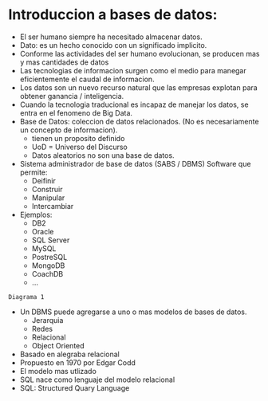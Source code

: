 # Introduccion a bases de datos:
+ El ser humano siempre ha necesitado almacenar datos.
+ Dato: es un hecho conocido con un significado implicito.
+ Conforme las actividades del ser humano evolucionan, se producen mas y mas cantidades de datos
+ Las tecnologias de informacion surgen como el medio para manegar eficientemente el caudal de informacion.
+ Los datos son un nuevo recurso natural que las empresas explotan para obtener ganancia / inteligencia.
+ Cuando la tecnologia traducional es incapaz de manejar los datos, se entra en el fenomeno de Big Data.
+ Base de Datos: coleccion de datos relacionados. (No es necesariamente un concepto de informacion).
    - tienen un proposito definido
    - UoD = Universo del Discurso
    - Datos aleatorios no son una base de datos.
+ Sistema administrador de base de datos (SABS / DBMS) Software que permite:
    - Deifinir
    - Construir
    - Manipular
    - Intercambiar
+ Ejemplos:
    - DB2
    - Oracle
    - SQL Server
    - MySQL
    - PostreSQL
    - MongoDB
    - CoachDB
    - ...

`Diagrama 1`

+ Un DBMS puede agregarse a uno o mas modelos de bases de datos.
    - Jerarquia
    - Redes
    - Relacional
    - Object Oriented
+ Basado en alegraba relacional
+ Propuesto en 1970 por Edgar Codd
+ El modelo mas utlizado
+ SQL nace como lenguaje del modelo relacional
+ SQL: Structured Quary Language